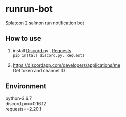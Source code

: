 # runrun-bot
Splatoon 2 salmon run notification bot

## How to use
1. install [Discord.py](https://github.com/Rapptz/discord.py) , [Requests](https://github.com/requests/requests)  
`pip install discord.py, Requests`

2. https://discordapp.com/developers/applications/me  
Get token and channel ID

 ## Environment
 python-3.6.7  
 discord.py==0.16.12  
 requests==2.20.1